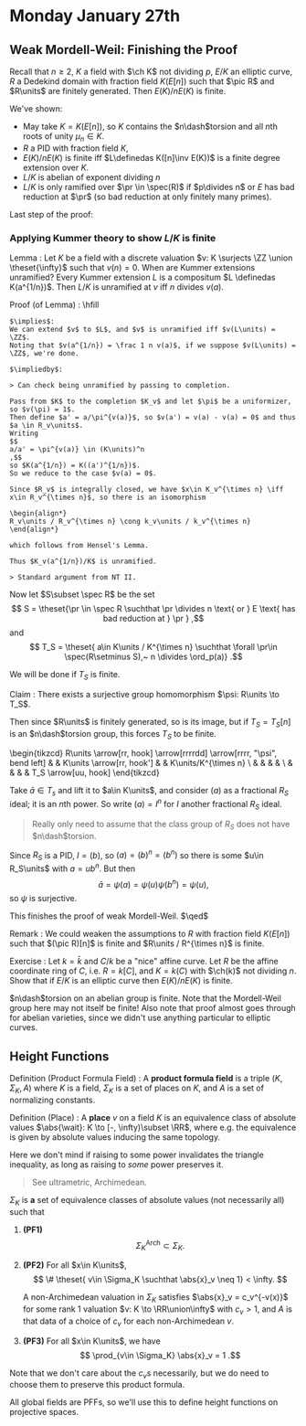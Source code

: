 # Monday January 27th

## Weak Mordell-Weil: Finishing the Proof

Recall that $n\geq 2$, $K$ a field with $\ch K$ not dividing $p$, $E/K$ an elliptic curve, $R$ a Dedekind domain with fraction field $K(E[n])$
such that $\pic R$ and $R\units$ are finitely generated.
Then $E(K) / nE(K)$ is finite.

We've shown:

- May take $K = K(E[n])$, so $K$ contains the $n\dash$torsion and all $n$th roots of unity $\mu_n \in K$.
- $R$ a PID with fraction field $K$,
- $E(K) / n E(K)$ is finite iff $L\definedas K([n]\inv E(K))$ is a finite degree extension over $K$.
- $L/K$ is abelian of exponent dividing $n$
- $L/K$ is only ramified over $\pr \in \spec(R)$ if $p\divides n$ or $E$ has bad reduction at $\pr$ (so bad reduction at only finitely many primes).

Last step of the proof: 

### Applying Kummer theory to show $L/K$ is finite

Lemma
: Let $K$ be a field with a discrete valuation $v: K \surjects \ZZ \union \theset{\infty}$ such that $v(n) = 0$.
  When are Kummer extensions unramified?
  Every Kummer extension $L$ is a compositum $L \definedas K(a^{1/n})$.
  Then $L/K$ is unramified at $v$ iff $n$ divides $v(a)$.

Proof (of Lemma)
:  \hfill

    $\implies$: 
    We can extend $v$ to $L$, and $v$ is unramified iff $v(L\units) = \ZZ$.
    Noting that $v(a^{1/n}) = \frac 1 n v(a)$, if we suppose $v(L\units) = \ZZ$, we're done.

    $\impliedby$:

    > Can check being unramified by passing to completion.

    Pass from $K$ to the completion $K_v$ and let $\pi$ be a uniformizer, so $v(\pi) = 1$.
    Then define $a' = a/\pi^{v(a)}$, so $v(a') = v(a) - v(a) = 0$ and thus $a \in R_v\units$.
    Writing 
    $$
    a/a' = \pi^{v(a)} \in (K\units)^n
    ,$$ 
    so $K(a^{1/n}) = K((a')^{1/n})$.
    So we reduce to the case $v(a) = 0$.

    Since $R_v$ is integrally closed, we have $x\in K_v^{\times n} \iff x\in R_v^{\times n}$, so there is an isomorphism

    \begin{align*}
    R_v\units / R_v^{\times n} \cong k_v\units / k_v^{\times n}
    \end{align*}

    which follows from Hensel's Lemma.

    Thus $K_v(a^{1/n})/K$ is unramified.

    > Standard argument from NT II.


Now let $S\subset \spec R$ be the set 
$$
S = \theset{\pr \in \spec R \suchthat \pr \divides n \text{ or } E  \text{ has bad reduction at } \pr }
,$$ 
and 
$$
T_S =  \theset{ a\in K\units / K^{\times n} \suchthat \forall \pr\in \spec(R\setminus S),~ n \divides \ord_p(a)}
.$$

We will be done if $T_S$ is finite.

Claim
: There exists a surjective group homomorphism $\psi: R\units \to T_S$.

Then since $R\units$ is finitely generated, so is its image, but if $T_S = T_S[n]$ is an $n\dash$torsion group, this forces $T_S$ to be finite.


\begin{tikzcd}
R\units \arrow[rr, hook] \arrow[rrrrdd] \arrow[rrrr, "\psi", bend left] &  & K\units \arrow[rr, hook'] &  & K\units/K^{\times n} \\
                                                                        &  &                           &  & \\
                                                                        &  &                           &  & T_S \arrow[uu, hook]
\end{tikzcd}


Take $\bar a \in T_s$ and lift it to $a\in K\units$, and consider $(a)$ as a fractional $R_S$ ideal; it is an $n$th power.
So write $(a) = I^n$ for $I$ another fractional $R_S$ ideal.

> Really only need to assume that the class group of $R_S$ does not have $n\dash$torsion.

Since $R_S$ is a PID, $I = (b)$, so $(a) = (b)^n = (b^n)$ so there is some $u\in R_S\units$ with $a = ub^n$.
But then 
$$
\bar a = \psi(a) = \psi(u) \psi(b^n)
 = \psi(u)
 ,$$ 
 so $\psi$ is surjective.

This finishes the proof of weak Mordell-Weil.
$\qed$

Remark
: We could weaken the assumptions to $R$ with fraction field $K(E[n])$ such that $(\pic R)[n]$ is finite
and $R\units / R^{\times n}$ is finite.

Exercise
: Let $k = \bar k$ and $C/k$ be a "nice" affine curve.
  Let $R$ be the affine coordinate ring of $C$, i.e. $R = k[C]$, and $K = k(C)$ with $\ch(k)$ not dividing $n$.
  Show that if $E/K$ is an elliptic curve then $E(K) / n E(K)$ is finite.

$n\dash$torsion on an abelian group is finite. 
Note that the Mordell-Weil group here may not itself be finite!
Also note that proof almost goes through for abelian varieties, since we didn't use anything particular to elliptic curves.

## Height Functions

Definition (Product Formula Field)
: A **product formula field** is a triple $(K, \Sigma_K, A)$ where $K$ is a field, $\Sigma_K$ is a set of places on $K$, and $A$ is a set of normalizing constants.

Definition (Place)
: A **place** $v$ on a field $K$ is an equivalence class of absolute values $\abs{\wait}: K \to [-, \infty)\subset \RR$, where e.g. the equivalence is given by absolute values inducing the same topology.

Here we don't mind if raising to some power invalidates the triangle inequality, as long as raising to *some* power preserves it.

> See ultrametric, Archimedean.

$\Sigma_K$ is **a** set of equivalence classes of absolute values (not necessarily all) such that 

1. **(PF1)**
  $$
  \Sigma_K^{\text{Arch}}  \subset \Sigma_K
  .$$

2. **(PF2)**
  For all $x\in K\units$, 
  $$
  \# \theset{ v\in \Sigma_K  \suchthat \abs{x}_v \neq 1} < \infty.
  $$ 

    A non-Archimedean valuation in $\Sigma_K$ satisfies $\abs{x}_v = c_v^{-v(x)}$ for some rank 1 valuation $v: K \to \RR\union\infty$ with $c_v > 1$, and $A$ is that data of a choice of $c_v$ for each non-Archimedean $v$.

3. **(PF3)**
  For all $x\in K\units$, we have 
  $$
  \prod_{v\in \Sigma_K} \abs{x}_v = 1
  .$$

Note that we don't care about the $c_v$s necessarily, but we do need to choose them to preserve this product formula.

All global fields are PFFs, so we'll use this to define height functions on projective spaces.
